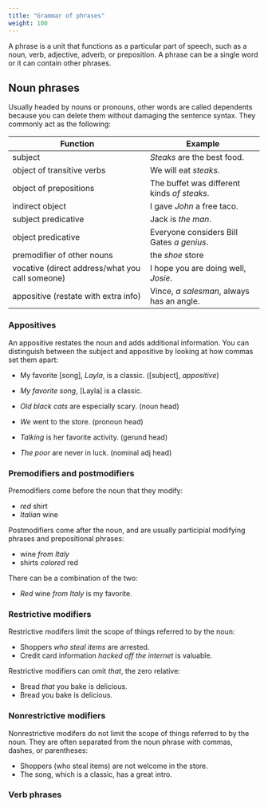 ```yaml
---
title: "Grammar of phrases"
weight: 100
---
```


A phrase is a unit that functions as a particular part of speech, such as a noun, verb, adjective, adverb, or preposition. A phrase can be a single word or it can contain other phrases.

## Noun phrases

Usually headed by nouns or pronouns, other words are called dependents because you can delete them without damaging the sentence syntax. They commonly act as the following:

| Function | Example | 
|---|---|
| subject  | _Steaks_ are the best food. |
| object of transitive verbs  | We will eat _steaks_.  |
| object of prepositions  | The buffet was different kinds _of steaks_.  |
| indirect object  | I gave _John_ a free taco. |
| subject predicative  | Jack is _the man_. |
| object predicative  | Everyone considers Bill Gates _a genius_. |
| premodifier of other nouns | the _shoe_ store |
| vocative (direct address/what you call someone)  | I hope you are doing well, _Josie_.  |
| appositive (restate with extra info)  | Vince, _a salesman_, always has an angle.  |

### Appositives

An appositive restates the noun and adds additional information. You can distinguish between the subject and appositive by looking at how commas set them apart:
- My favorite [song], _Layla_, is a classic. ([subject], _appositive_)
- _My favorite song_, [Layla] is a classic.

- _Old black cats_ are especially scary. (noun head)
- _We_ went to the store. (pronoun head)
- _Talking_ is her favorite activity. (gerund head)
- _The poor_ are never in luck. (nominal adj head)

### Premodifiers and postmodifiers

Premodifiers come before the noun that they modify:
- _red_ shirt
- _Italian_ wine

Postmodifiers come after the noun, and are usually participial modifying phrases and prepositional phrases:
- wine _from Italy_
- shirts _colored_ red

There can be a combination of the two:
- _Red_ wine _from Italy_ is my favorite.

### Restrictive modifiers

Restrictive modifers limit the scope of things referred to by the noun:
- Shoppers _who steal items_ are arrested.
- Credit card information _hacked off the internet_ is valuable.

Restrictive modifiers can omit _that_, the zero relative:
- Bread _that_ you bake is delicious.
- Bread you bake is delicious.

### Nonrestrictive modifiers

Nonrestrictive modifers do not limit the scope of things referred to by the noun. They are often separated from the noun phrase with commas, dashes, or parentheses:
- Shoppers (who steal items) are not welcome in the store.
- The song, which is a classic, has a great intro.

### Verb phrases